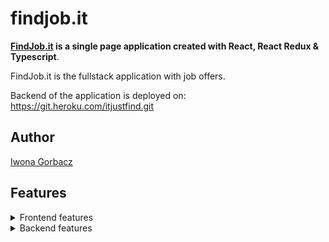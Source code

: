 # findjob.it
**[FindJob.it](https://igorbacz.github.io/findjob.it/) is a single page application created with React, React Redux & Typescript**.

FindJob.it is the fullstack application with job offers. 

Backend of the application is deployed on: https://git.heroku.com/itjustfind.git

## Author
[Iwona Gorbacz](https://github.com/igorbacz)

## Features
<details><summary>Frontend features</summary>

- Presentation of the offers.
- Map with pins where the offer was added
- Filtering offers based on the date the offer was added, the amount of earnings, the possibility of remote work.
- User registration and login
- Adding job offer by login user.
- Removing a job offer
</details>

<details><summary>Backend features</summary>

- Providing models for offer and user
- Providing controllers for creating deleting offers
- Providing controller for fetching page resource data
</details>

